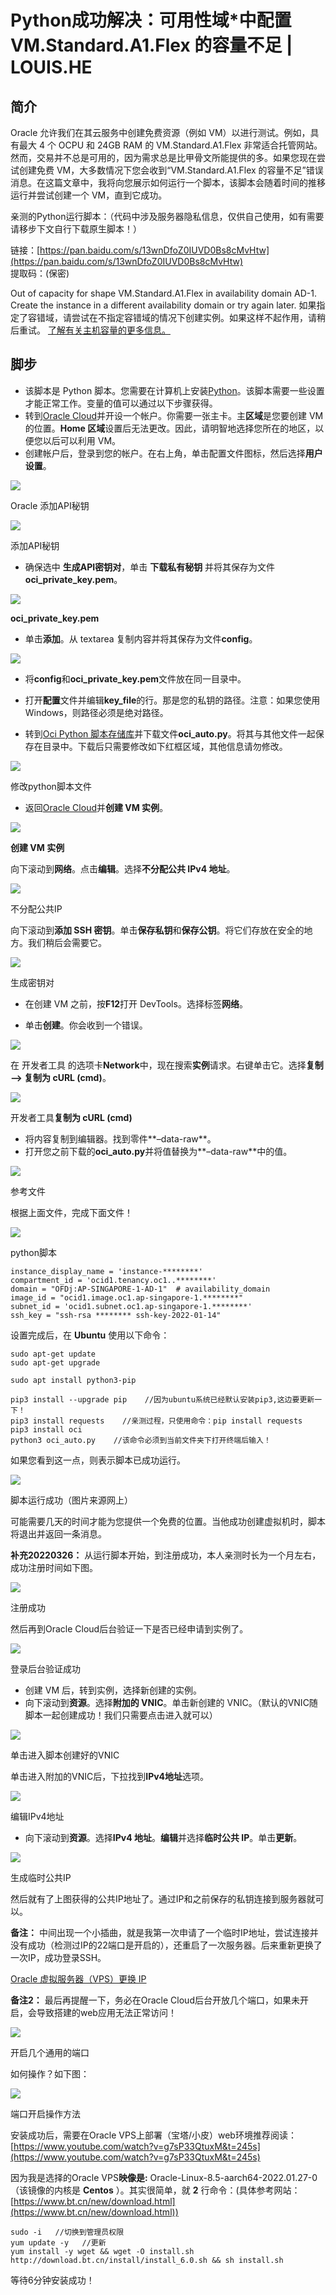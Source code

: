 # Python成功解决：可用性域*中配置 VM.Standard.A1.Flex 的容量不足 | LOUIS.HE
简介
--

Oracle 允许我们在其云服务中创建免费资源（例如 VM）以进行测试。例如，具有最大 4 个 OCPU 和 24GB RAM 的 VM.Standard.A1.Flex 非常适合托管网站。然而，交易并不总是可用的，因为需求总是比甲骨文所能提供的多。如果您现在尝试创建免费 VM，大多数情况下您会收到“VM.Standard.A1.Flex 的容量不足”错误消息。在这篇文章中，我将向您展示如何运行一个脚本，该脚本会随着时间的推移运行并尝试创建一个 VM，直到它成功。

亲测的Python运行脚本：（代码中涉及服务器隐私信息，仅供自己使用，如有需要请移步下文自行下载原生脚本！）

链接：[https://pan.baidu.com/s/13wnDfoZ0IUVD0Bs8cMvHtw](https://pan.baidu.com/s/13wnDfoZ0IUVD0Bs8cMvHtw)  
提取码：(保密)

Out of capacity for shape VM.Standard.A1.Flex in availability domain AD-1. Create the instance in a different availability domain or try again later. 如果指定了容错域，请尝试在不指定容错域的情况下创建实例。如果这样不起作用，请稍后重试。 [了解有关主机容量的更多信息。](https://www.oracle.com/cloud/free/faq.html)

脚步
--

*   该脚本是 Python 脚本。您需要在计算机上安装[Python](https://www.python.org/downloads/)。该脚本需要一些设置才能正常工作。变量的值可以通过以下步骤获得。
*   转到[Oracle Cloud](https://cloud.oracle.com/)并开设一个帐户。你需要一张主卡。主**区域**是您要创建 VM 的位置。**Home 区域**设置后无法更改。因此，请明智地选择您所在的地区，以便您以后可以利用 VM。
*   创建帐户后，登录到您的帐户。在右上角，单击配置文件图标，然后选择**用户设置**。

![](https://www.louishe.com/wp-content/uploads/2022/02/oracle-vps-free-1.png)

Oracle 添加API秘钥

![](https://www.louishe.com/wp-content/uploads/2022/02/oracle-vps-free-2.png)

添加API秘钥

*   确保选中 **生成API密钥对**，单击 **下载私有秘钥** 并将其保存为文件 **oci\_private\_key.pem**。

![](https://www.louishe.com/wp-content/uploads/2022/02/oracle-vps-free-4.png)

**oci\_private\_key.pem**

*   单击**添加**。从 textarea 复制内容并将其保存为文件**config**。

![](https://www.louishe.com/wp-content/uploads/2022/02/oracle-vps-free-3.png)

*   将**config**和**oci\_private\_key.pem**文件放在同一目录中。

*   打开**配置**文件并编辑**key\_file**的行。那是您的私钥的路径。注意：如果您使用 Windows，则路径必须是绝对路径。

*   转到[Oci Python 脚本存储库](https://github.com/chacuavip10/oci_auto)并下载文件**oci\_auto.py**。将其与其他文件一起保存在目录中。下载后只需要修改如下红框区域，其他信息请勿修改。

![](https://www.louishe.com/wp-content/uploads/2022/02/oracle-vps-free-5.png)

修改python脚本文件

*   返回[Oracle Cloud](https://cloud.oracle.com/)并**创建 VM 实例**。

![](https://www.louishe.com/wp-content/uploads/2022/02/oracle-vps-free-6.png)

**创建 VM 实例**

向下滚动到**网络**。点击**编辑**。选择**不分配公共 IPv4 地址**。

![](https://www.louishe.com/wp-content/uploads/2022/02/oracle-vps-free-7.png)

不分配公共IP

向下滚动到**添加 SSH 密钥**。单击**保存私钥**和**保存公钥**。将它们存放在安全的地方。我们稍后会需要它。

![](https://www.louishe.com/wp-content/uploads/2022/02/oracle-vps-free-8.png)

生成密钥对

*   在创建 VM 之前，按**F12**打开 DevTools。选择标签**网络**。

*   单击**创建**。你会收到一个错误。

![](https://www.louishe.com/wp-content/uploads/2022/02/oracle-vps-free-9.png)

在 开发者工具 的选项卡**Network**中，现在搜索**实例**请求。右键单击它。选择**复制 –> 复制为 cURL (cmd)**。

![](https://www.louishe.com/wp-content/uploads/2022/02/oracle-vps-free-10.png)

开发者工具**复制为 cURL (cmd)**

*   将内容复制到编辑器。找到零件**–data-raw**。
*   打开您之前下载的**oci\_auto.py**并将值替换为**–data-raw**中的值。

![](https://www.louishe.com/wp-content/uploads/2022/02/oracle-vps-free-11.png)

参考文件

根据上面文件，完成下面文件！

![](https://www.louishe.com/wp-content/uploads/2022/02/oracle-vps-free-5.png)

python脚本

```
instance_display_name = 'instance-********'
compartment_id = 'ocid1.tenancy.oc1..********'
domain = "OFDj:AP-SINGAPORE-1-AD-1"  # availability_domain
image_id = "ocid1.image.oc1.ap-singapore-1.********"
subnet_id = 'ocid1.subnet.oc1.ap-singapore-1.********'
ssh_key = "ssh-rsa ******** ssh-key-2022-01-14"
```

设置完成后，在 **Ubuntu** 使用以下命令：

```
sudo apt-get update
sudo apt-get upgrade

sudo apt install python3-pip

pip3 install --upgrade pip    //因为ubuntu系统已经默认安装pip3,这边要更新一下！
pip3 install requests    //亲测过程，只使用命令：pip install requests
pip3 install oci
python3 oci_auto.py    //该命令必须到当前文件夹下打开终端后输入！
```

如果您看到这一点，则表示脚本已成功运行。

![](https://www.louishe.com/wp-content/uploads/2022/03/oracle-vps-free-2.png)

脚本运行成功（图片来源网上）

可能需要几天的时间才能为您提供一个免费的位置。当他成功创建虚拟机时，脚本将退出并返回一条消息。

**补充20220326：** 从运行脚本开始，到注册成功，本人亲测时长为一个月左右，成功注册时间如下图。

![](https://www.louishe.com/wp-content/uploads/2022/03/oracle-vps-free-1.jpg)

注册成功

然后再到Oracle Cloud后台验证一下是否已经申请到实例了。

![](https://www.louishe.com/wp-content/uploads/2022/03/oracle-vps-free-3.png)

登录后台验证成功

*   创建 VM 后，转到实例，选择新创建的实例。
*   向下滚动到**资源**。选择**附加的 VNIC**。单击新创建的 VNIC。（默认的VNIC随脚本一起创建成功！我们只需要点击进入就可以）

![](https://www.louishe.com/wp-content/uploads/2022/03/oracle-vps-free-4.png)

单击进入脚本创建好的VNIC

单击进入附加的VNIC后，下拉找到**IPv4地址**选项。

![](https://www.louishe.com/wp-content/uploads/2022/03/oracle-vps-free-5.png)

编辑IPv4地址

*   向下滚动到**资源**。选择**IPv4 地址**。**编辑**并选择**临时公共 IP**。单击**更新**。

![](https://www.louishe.com/wp-content/uploads/2022/03/oracle-vps-free-6.jpg)

生成临时公共IP

然后就有了上图获得的公共IP地址了。通过IP和之前保存的私钥连接到服务器就可以。

**备注：** 中间出现一个小插曲，就是我第一次申请了一个临时IP地址，尝试连接并没有成功（检测过IP的22端口是开启的），还重启了一次服务器。后来重新更换了一次IP，成功登录SSH。

[Oracle 虚拟服务器（VPS）更换 IP](https://www.louishe.com/2022/01/17/doc-11528.html)

**备注2：** 最后再提醒一下，务必在Oracle Cloud后台开放几个端口，如果未开启，会导致搭建的web应用无法正常访问！

![](https://www.louishe.com/wp-content/uploads/2022/03/oracle-vps-free-8.png)

开启几个通用的端口

如何操作？如下图：

![](https://www.louishe.com/wp-content/uploads/2022/03/oracle-vps-free-7.png)

端口开启操作方法

安装成功后，需要在Oracle VPS上部署（宝塔/小皮）web环境推荐阅读：[https://www.youtube.com/watch?v=g7sP33QtuxM&t=245s](https://www.youtube.com/watch?v=g7sP33QtuxM&t=245s)

因为我是选择的Oracle VPS**映像是:** Oracle-Linux-8.5-aarch64-2022.01.27-0（该镜像的内核是 **Centos** ）。其实很简单，就 **2** 行命令：(具体参考网站：[https://www.bt.cn/new/download.html](https://www.bt.cn/new/download.html))

```
sudo -i   //切换到管理员权限
yum update -y   //更新
yum install -y wget && wget -O install.sh http://download.bt.cn/install/install_6.0.sh && sh install.sh
```

等待6分钟安装成功！